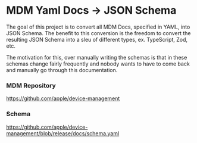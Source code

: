 # MDM Yaml Docs -> JSON Schema

The goal of this project is to convert all MDM Docs, specified in YAML, into
JSON Schema. The benefit to this conversion is the freedom to convert the
resulting JSON Schema into a sleu of different types, ex. TypeScript, Zod, etc.

The motivation for this, over manually writing the schemas is that in these schemas change fairly frequently and nobody wants to have to come back and manually go through this documentation.

### MDM Repository

https://github.com/apple/device-management

### Schema

https://github.com/apple/device-management/blob/release/docs/schema.yaml
